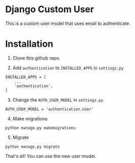 # Django Custom User
This is a custom user model that uses email to authenticate.

# Installation
1. Clone this github repo.

2. Add `authentication` to `INSTALLED_APPS` in `settings.py`

```
INSTALLED_APPS = [
    ...
    'authentication',
]
```

3. Change the `AUTH_USER_MODEL` in `settings.py`

```
AUTH_USER_MODEL = 'authentication.User'
```

4. Make migrations
```
python manage.py makemigrations
```

5. Migrate
```
python manage.py migrate
```

That's all! You can use the new user model.